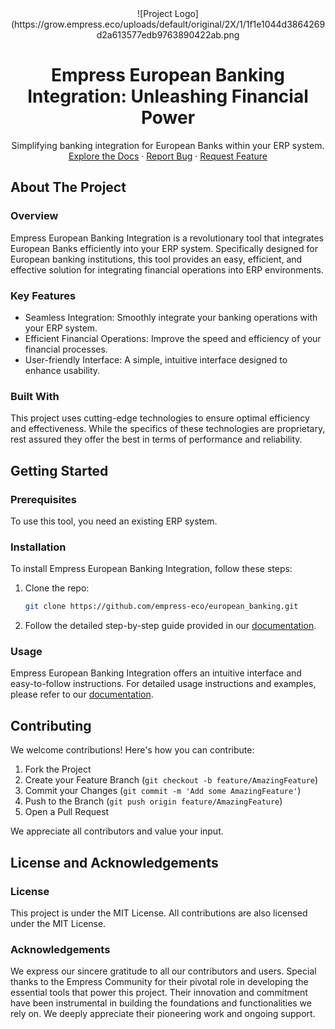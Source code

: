 <div align="center">
  ![Project Logo](https://grow.empress.eco/uploads/default/original/2X/1/1f1e1044d3864269d2a613577edb9763890422ab.png
  <h1 align="center">Empress European Banking Integration: Unleashing Financial Power</h1>
  <p align="center">
    Simplifying banking integration for European Banks within your ERP system.
    <br />
    <a href="https://empress.eco/">Explore the Docs</a>
    ·
    <a href="https://github.com/empress-eco/european_banking/issues">Report Bug</a>
    ·
    <a href="https://github.com/empress-eco/european_banking/issues">Request Feature</a>
  </p>
</div>

## About The Project

### Overview

Empress European Banking Integration is a revolutionary tool that integrates European Banks efficiently into your ERP system. Specifically designed for European banking institutions, this tool provides an easy, efficient, and effective solution for integrating financial operations into ERP environments.

### Key Features

- Seamless Integration: Smoothly integrate your banking operations with your ERP system.
- Efficient Financial Operations: Improve the speed and efficiency of your financial processes.
- User-friendly Interface: A simple, intuitive interface designed to enhance usability.

### Built With

This project uses cutting-edge technologies to ensure optimal efficiency and effectiveness. While the specifics of these technologies are proprietary, rest assured they offer the best in terms of performance and reliability.

## Getting Started

### Prerequisites

To use this tool, you need an existing ERP system.

### Installation

To install Empress European Banking Integration, follow these steps:

1. Clone the repo:
   ```sh
   git clone https://github.com/empress-eco/european_banking.git
   ```
2. Follow the detailed step-by-step guide provided in our [documentation](https://empress.eco/).

### Usage

Empress European Banking Integration offers an intuitive interface and easy-to-follow instructions. For detailed usage instructions and examples, please refer to our [documentation](https://empress.eco/).

## Contributing

We welcome contributions! Here's how you can contribute:

1. Fork the Project
2. Create your Feature Branch (`git checkout -b feature/AmazingFeature`)
3. Commit your Changes (`git commit -m 'Add some AmazingFeature'`)
4. Push to the Branch (`git push origin feature/AmazingFeature`)
5. Open a Pull Request

We appreciate all contributors and value your input. 

## License and Acknowledgements

### License

This project is under the MIT License. All contributions are also licensed under the MIT License.

### Acknowledgements

We express our sincere gratitude to all our contributors and users. Special thanks to the Empress Community for their pivotal role in developing the essential tools that power this project. Their innovation and commitment have been instrumental in building the foundations and functionalities we rely on. We deeply appreciate their pioneering work and ongoing support.
